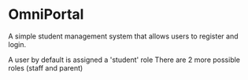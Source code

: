 # OmniPortal

A simple student management system that allows users to register and login.

A user by default is assigned a 'student' role
There are 2 more possible roles (staff and parent)
